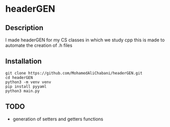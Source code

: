 # headerGEN

## Description
I made headerGEN for my CS classes in which we study cpp
this is made to automate the creation of .h files

## Installation
```
git clone https://github.com/MohamedAliChabani/headerGEN.git
cd headerGEN
python3 -m venv venv
pip install pyyaml
python3 main.py
```

## TODO
- generation of setters and getters functions
